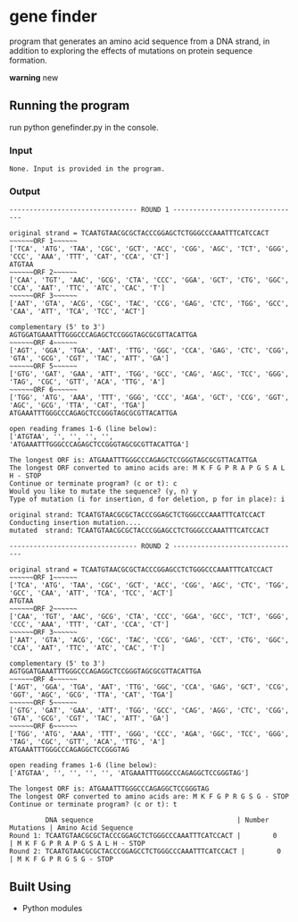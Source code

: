 # gene finder 
program that generates an amino acid sequence from a DNA strand, in addition to exploring the effects of mutations on protein sequence formation.

**warning**
new

## Running the program 
run python genefinder.py in the console.

### Input 
``` None. Input is provided in the program. ```

### Output 

``` 
-------------------------------- ROUND 1 --------------------------------

original strand = TCAATGTAACGCGCTACCCGGAGCTCTGGGCCCAAATTTCATCCACT
~~~~~~ORF 1~~~~~~
['TCA', 'ATG', 'TAA', 'CGC', 'GCT', 'ACC', 'CGG', 'AGC', 'TCT', 'GGG', 'CCC', 'AAA', 'TTT', 'CAT', 'CCA', 'CT']
ATGTAA
~~~~~~ORF 2~~~~~~
['CAA', 'TGT', 'AAC', 'GCG', 'CTA', 'CCC', 'GGA', 'GCT', 'CTG', 'GGC', 'CCA', 'AAT', 'TTC', 'ATC', 'CAC', 'T']
~~~~~~ORF 3~~~~~~
['AAT', 'GTA', 'ACG', 'CGC', 'TAC', 'CCG', 'GAG', 'CTC', 'TGG', 'GCC', 'CAA', 'ATT', 'TCA', 'TCC', 'ACT']

complementary (5' to 3') AGTGGATGAAATTTGGGCCCAGAGCTCCGGGTAGCGCGTTACATTGA
~~~~~~ORF 4~~~~~~
['AGT', 'GGA', 'TGA', 'AAT', 'TTG', 'GGC', 'CCA', 'GAG', 'CTC', 'CGG', 'GTA', 'GCG', 'CGT', 'TAC', 'ATT', 'GA']
~~~~~~ORF 5~~~~~~
['GTG', 'GAT', 'GAA', 'ATT', 'TGG', 'GCC', 'CAG', 'AGC', 'TCC', 'GGG', 'TAG', 'CGC', 'GTT', 'ACA', 'TTG', 'A']
~~~~~~ORF 6~~~~~~
['TGG', 'ATG', 'AAA', 'TTT', 'GGG', 'CCC', 'AGA', 'GCT', 'CCG', 'GGT', 'AGC', 'GCG', 'TTA', 'CAT', 'TGA']
ATGAAATTTGGGCCCAGAGCTCCGGGTAGCGCGTTACATTGA

open reading frames 1-6 (line below): 
['ATGTAA', '', '', '', '', 'ATGAAATTTGGGCCCAGAGCTCCGGGTAGCGCGTTACATTGA']

The longest ORF is: ATGAAATTTGGGCCCAGAGCTCCGGGTAGCGCGTTACATTGA
The longest ORF converted to amino acids are: M K F G P R A P G S A L H - STOP 
Continue or terminate program? (c or t): c
Would you like to mutate the sequence? (y, n) y
Type of mutation (i for insertion, d for deletion, p for in place): i

original strand: TCAATGTAACGCGCTACCCGGAGCTCTGGGCCCAAATTTCATCCACT
Conducting insertion mutation....
mutated  strand: TCAATGTAACGCGCTACCCGGAGCCTCTGGGCCCAAATTTCATCCACT

-------------------------------- ROUND 2 --------------------------------

original strand = TCAATGTAACGCGCTACCCGGAGCCTCTGGGCCCAAATTTCATCCACT
~~~~~~ORF 1~~~~~~
['TCA', 'ATG', 'TAA', 'CGC', 'GCT', 'ACC', 'CGG', 'AGC', 'CTC', 'TGG', 'GCC', 'CAA', 'ATT', 'TCA', 'TCC', 'ACT']
ATGTAA
~~~~~~ORF 2~~~~~~
['CAA', 'TGT', 'AAC', 'GCG', 'CTA', 'CCC', 'GGA', 'GCC', 'TCT', 'GGG', 'CCC', 'AAA', 'TTT', 'CAT', 'CCA', 'CT']
~~~~~~ORF 3~~~~~~
['AAT', 'GTA', 'ACG', 'CGC', 'TAC', 'CCG', 'GAG', 'CCT', 'CTG', 'GGC', 'CCA', 'AAT', 'TTC', 'ATC', 'CAC', 'T']

complementary (5' to 3') AGTGGATGAAATTTGGGCCCAGAGGCTCCGGGTAGCGCGTTACATTGA
~~~~~~ORF 4~~~~~~
['AGT', 'GGA', 'TGA', 'AAT', 'TTG', 'GGC', 'CCA', 'GAG', 'GCT', 'CCG', 'GGT', 'AGC', 'GCG', 'TTA', 'CAT', 'TGA']
~~~~~~ORF 5~~~~~~
['GTG', 'GAT', 'GAA', 'ATT', 'TGG', 'GCC', 'CAG', 'AGG', 'CTC', 'CGG', 'GTA', 'GCG', 'CGT', 'TAC', 'ATT', 'GA']
~~~~~~ORF 6~~~~~~
['TGG', 'ATG', 'AAA', 'TTT', 'GGG', 'CCC', 'AGA', 'GGC', 'TCC', 'GGG', 'TAG', 'CGC', 'GTT', 'ACA', 'TTG', 'A']
ATGAAATTTGGGCCCAGAGGCTCCGGGTAG

open reading frames 1-6 (line below): 
['ATGTAA', '', '', '', '', 'ATGAAATTTGGGCCCAGAGGCTCCGGGTAG']

The longest ORF is: ATGAAATTTGGGCCCAGAGGCTCCGGGTAG
The longest ORF converted to amino acids are: M K F G P R G S G - STOP 
Continue or terminate program? (c or t): t

         DNA sequence                                    | Number Mutations | Amino Acid Sequence 
Round 1: TCAATGTAACGCGCTACCCGGAGCTCTGGGCCCAAATTTCATCCACT |        0         | M K F G P R A P G S A L H - STOP 
Round 2: TCAATGTAACGCGCTACCCGGAGCCTCTGGGCCCAAATTTCATCCACT |        0         | M K F G P R G S G - STOP 

``` 

## Built Using 
* Python modules